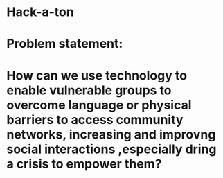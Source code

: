 # Hack-a-ton

# Problem statement: 
# How can we use technology to enable vulnerable groups to overcome language or physical barriers to access community networks, increasing and improvng social interactions ,especially dring a crisis to empower them?
